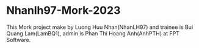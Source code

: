 # Nhanlh97-Mork-2023
This Mork project make by Luong Huu Nhan(NhanLH97) and trainee is Bui Quang Lam(LamBQ1), admin is Phan Thi Hoang Anh(AnhPTH) at FPT Software.
